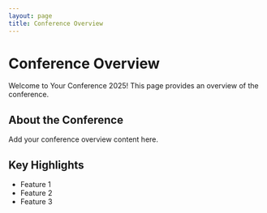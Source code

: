 ```yaml
---
layout: page
title: Conference Overview
---
```


# Conference Overview

Welcome to Your Conference 2025! This page provides an overview of the conference.

## About the Conference

Add your conference overview content here.

## Key Highlights

- Feature 1
- Feature 2
- Feature 3